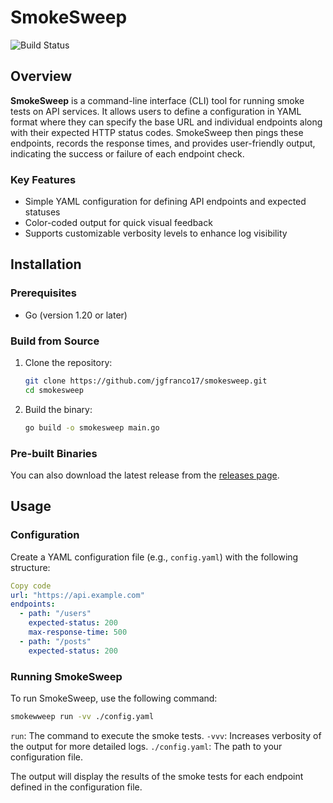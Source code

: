 # SmokeSweep

![Build Status](https://github.com/jgfranco17/smokesweep/actions/workflows/cicd.yaml/badge.svg?style=for-the-badge)

## Overview

**SmokeSweep** is a command-line interface (CLI) tool for running smoke tests on API services.
It allows users to define a configuration in YAML format where they can specify the base URL
and individual endpoints along with their expected HTTP status codes. SmokeSweep then pings
these endpoints, records the response times, and provides user-friendly output, indicating the
success or failure of each endpoint check.

### Key Features

- Simple YAML configuration for defining API endpoints and expected statuses
- Color-coded output for quick visual feedback
- Supports customizable verbosity levels to enhance log visibility

## Installation

### Prerequisites

- Go (version 1.20 or later)

### Build from Source

1. Clone the repository:

   ```bash
   git clone https://github.com/jgfranco17/smokesweep.git
   cd smokesweep
   ```

2. Build the binary:

   ```bash
   go build -o smokesweep main.go
   ```

### Pre-built Binaries

You can also download the latest release from the [releases page](https://github.com/jgfranco17/smokesweep/releases).

## Usage

### Configuration

Create a YAML configuration file (e.g., `config.yaml`) with the following structure:

```yaml
Copy code
url: "https://api.example.com"
endpoints:
  - path: "/users"
    expected-status: 200
    max-response-time: 500
  - path: "/posts"
    expected-status: 200
```

### Running SmokeSweep

To run SmokeSweep, use the following command:

```bash
smokewweep run -vv ./config.yaml
```

`run`: The command to execute the smoke tests.
`-vvv`: Increases verbosity of the output for more detailed logs.
`./config.yaml`: The path to your configuration file.

The output will display the results of the smoke tests for each endpoint defined in the
configuration file.

